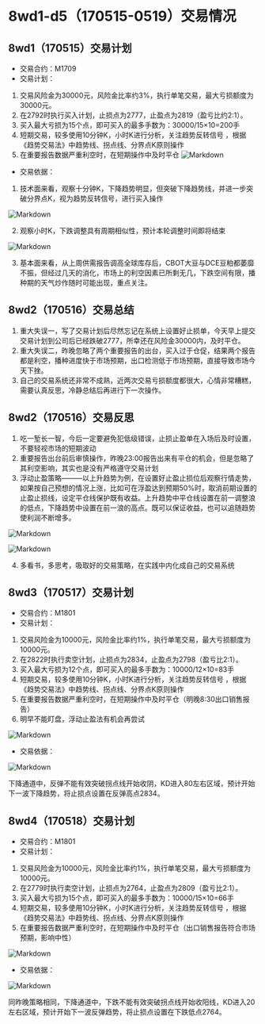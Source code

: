 # 8wd1-d5（170515-0519）交易情况
## 8wd1（170515）交易计划
- 交易合约：M1709
- 交易计划：
1. 交易风险金为30000元，风险金比率约3%，执行单笔交易，最大亏损额度为30000元。
2. 在2792时执行买入计划，止损点为2777，止盈点为2819（盈亏比约2:1）。
3. 买入最大亏损为15个点，即可买入的最多手数为：30000/15×10=200手
4. 短期交易，较多使用10分钟K，小时K进行分析，关注趋势反转信号 ，根据《趋势交易法》中趋势线、拐点线、分界点K原则操作
5. 在重要报告数据严重利空时，在短期操作中及时平仓
![Markdown](http://i1.piimg.com/591986/0f1de050d77067ae.png)
- 交易依据：
1. 技术面来看，观察十分钟K，下降趋势明显，但突破下降趋势线，并进一步突破分界点K，视为趋势反转信号，进行买入操作

![Markdown](http://i1.piimg.com/591986/18212b07ed8670bb.png)

2. 观察小时K，下跌调整具有周期相似性，预计本轮调整时间即将结束

![Markdown](http://i1.piimg.com/591986/969b0d3962c9b827.png)

3. 基本面来看，从上周供需报告调高全球库存后，CBOT大豆与DCE豆粕都萎靡不振，但经过几天的消化，市场上的利空因素已所剩无几，下跌空间有限，播种期的天气炒作随时可能出现，重点关注。

## 8wd2（170516）交易总结
1. 重大失误一，写了交易计划后尽然忘记在系统上设置好止损单，今天早上提交交易计划到公司后已经跌破2777，所幸还在风险金30000内，及时平仓。
2. 重大失误二，昨晚忽略了两个重要报告的出台，买入过于仓促，结果两个报告都是利空，播种进度快于市场预期，出口检测低于市场预期，直接导致市场今天下挫。
3. 自己的交易系统还非常不成熟，近两次交易亏损额度都很大，心情非常糟糕，需要认真反思，冷静总结后再进行下一次操作。

## 8wd2（170516）交易反思
1. 吃一堑长一智，今后一定要避免犯低级错误，止损止盈单在入场后及时设置，不要轻视市场的短期波动
2. 重要报告出台前后审慎操作，昨晚23:00报告出来有平仓的机会，但是忽略了其利空影响，其实也是没有严格遵守交易计划
3. 浮动止盈策略———以上升趋势为例，在设置好止盈止损位后观察行情走势，如果按自己预想的情况上涨，比如可在浮盈达到预期50%时，取消前期设置的止盈止损线，设定平仓线保护既有收益。上升趋势中平仓线设置在前一调整浪的低点，下降趋势中设置在前一浪的高点。既可以保证收益，也可以追随趋势使利润不断增多。

![Markdown](http://i2.muimg.com/591986/6e404c1a9d9cb04d.png)

![Markdown](http://i2.muimg.com/591986/410da5feed7e9758.png)

4. 多看书，多思考，吸取好的交易策略，在实践中内化成自己的交易系统

## 8wd3（170517）交易计划
- 交易合约：M1801
- 交易计划：
1. 交易风险金为10000元，风险金比率约1%，执行单笔交易，最大亏损额度为10000元。
2. 在2822时执行卖空计划，止损点为2834，止盈点为2798（盈亏比2:1）。
3. 买入最大亏损为12个点，即可买入的最多手数为：10000/12×10=83手
4. 短期交易，较多使用10分钟K，小时K进行分析，关注趋势反转信号 ，根据《趋势交易法》中趋势线、拐点线、分界点K原则操作
5. 在重要报告数据严重利空时，在短期操作中及时平仓（明晚8:30出口销售报告）
6. 明早不能盯盘，浮动止盈法有机会再尝试

![Markdown](http://i4.buimg.com/591986/dcf6c3e7bc8b0bf1.png)

- 交易依据：

![Markdown](http://i4.buimg.com/591986/a7d2870dd6d0f092.png)

下降通道中，反弹不能有效突破拐点线开始收阴，KD进入80左右区域，预计开始下一波下降趋势，将止损点设置在反弹高点2834。


## 8wd4（170518）交易计划
- 交易合约：M1801
- 交易计划：
1. 交易风险金为10000元，风险金比率约1%，执行单笔交易，最大亏损额度为10000元。
2. 在2779时执行卖空计划，止损点为2764，止盈点为2809（盈亏比2:1）。
3. 买入最大亏损为15个点，即可买入的最多手数为：10000/15×10=66手
4. 短期交易，较多使用10分钟K，小时K进行分析，关注趋势反转信号 ，根据《趋势交易法》中趋势线、拐点线、分界点K原则操作
5. 在重要报告数据严重利空时，在短期操作中及时平仓（出口销售报告符合市场预期，影响中性）

![Markdown](http://i1.piimg.com/591986/ab1455b9c5019bc6.png)

- 交易依据：

![Markdown](http://i1.piimg.com/591986/29cc6ba6f00e7a45.png)

同昨晚策略相同，下降通道中，下跌不能有效突破拐点线开始收阳线，KD进入20左右区域，预计开始下一波反弹趋势，将止损点设置在下跌低点2764。
